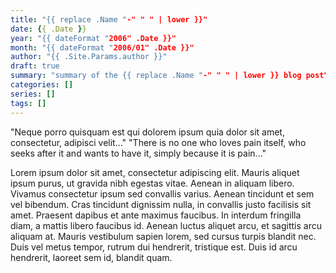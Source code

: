 ```yaml
---
title: "{{ replace .Name "-" " " | lower }}"
date: {{ .Date }}
year: "{{ dateFormat "2006" .Date }}"
month: "{{ dateFormat "2006/01" .Date }}"
author: "{{ .Site.Params.author }}"
draft: true
summary: "summary of the {{ replace .Name "-" " " | lower }} blog post"
categories: []
series: []
tags: []
---
```


"Neque porro quisquam est qui dolorem ipsum quia dolor sit amet, consectetur, adipisci velit..."
"There is no one who loves pain itself, who seeks after it and wants to have it, simply because it is pain..."

<!--more-->

Lorem ipsum dolor sit amet, consectetur adipiscing elit. Mauris aliquet ipsum purus, ut gravida nibh egestas vitae. Aenean in aliquam libero. Vivamus consectetur ipsum sed convallis varius. Aenean tincidunt et sem vel bibendum. Cras tincidunt dignissim nulla, in convallis justo facilisis sit amet. Praesent dapibus et ante maximus faucibus. In interdum fringilla diam, a mattis libero faucibus id. Aenean luctus aliquet arcu, et sagittis arcu aliquam at. Mauris vestibulum sapien lorem, sed cursus turpis blandit nec. Duis vel metus tempor, rutrum dui hendrerit, tristique est. Duis id arcu hendrerit, laoreet sem id, blandit quam.
